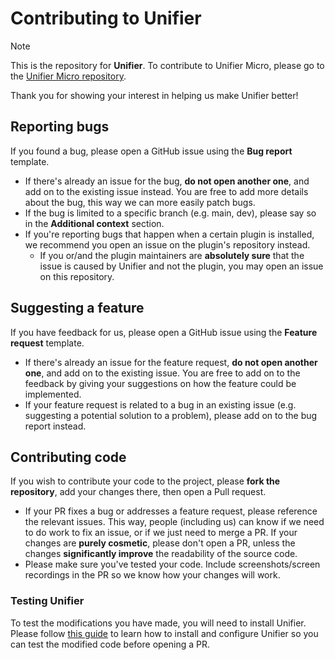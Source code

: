 # Contributing to Unifier
> [!NOTE]
> This is the repository for **Unifier**. To contribute to Unifier Micro, please go to the [Unifier Micro
> repository](https://github.com/greeeen-dev/unifier-micro).

Thank you for showing your interest in helping us make Unifier better!

## Reporting bugs
If you found a bug, please open a GitHub issue using the **Bug report** template.
- If there's already an issue for the bug, **do not open another one**, and add on to the existing issue instead. You
  are free to add more details about the bug, this way we can more easily patch bugs.
- If the bug is limited to a specific branch (e.g. main, dev), please say so in the **Additional context** section.
- If you're reporting bugs that happen when a certain plugin is installed, we recommend you open an issue on the plugin's 
  repository instead.
  - If you or/and the plugin maintainers are **absolutely sure** that the issue is caused by Unifier and not the plugin,
    you may open an issue on this repository.

## Suggesting a feature
If you have feedback for us, please open a GitHub issue using the **Feature request** template.
- If there's already an issue for the feature request, **do not open another one**, and add on to the existing issue. You
  are free to add on to the feedback by giving your suggestions on how the feature could be implemented.
- If your feature request is related to a bug in an existing issue (e.g. suggesting a potential solution to a problem),
  please add on to the bug report instead.

## Contributing code
If you wish to contribute your code to the project, please **fork the repository**, add your changes there, then open a 
Pull request.
- If your PR fixes a bug or addresses a feature request, please reference the relevant issues. This way, people (including
  us) can know if we need to do work to fix an issue, or if we just need to merge a PR.
  If your changes are **purely cosmetic**, please don't open a PR, unless the changes **significantly improve** the
  readability of the source code.
- Please make sure you've tested your code. Include screenshots/screen recordings in the PR so we know how your changes will
  work.

### Testing Unifier
To test the modifications you have made, you will need to install Unifier. Please follow [this 
guide](https://unichat-wiki.pixels.onl/setup-selfhosted/getting-started) to learn how to install and configure Unifier so 
you can test the modified code before opening a PR.
